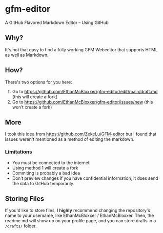 # gfm-editor
A GitHub Flavored Markdown Editor – Using GitHub

## Why?
It's not that easy to find a fully working GFM Webeditor that supports HTML as well as Markdown.

## How?
There's two options for you here:
1. Go to https://github.com/EthanMcBloxxer/gfm-editor/edit/main/draft.md (this will create a fork)
2. Go to https://github.com/EthanMcBloxxer/gfm-editor/issues/new (this won't create a fork)

## More
I took this idea from https://github.com/ZekeLu/GFM-editor but I found that issues weren't mentioned as a method of editing the markdown.
### Limitations
* You must be connected to the internet
* Using method 1 will create a fork
* Commiting is probably a bad idea
* Don't preview changes if you have confidential information, it does send the data to GitHub temporarily.

## Storing Files
If you'd like to store files, I **highly** recommend changing the repository's name to your username, like EthanMcBloxxer / EthanMcBloxxer. Then, the readme.md will show up on your profile page, and you can store drafts in a `/drafts/` folder.